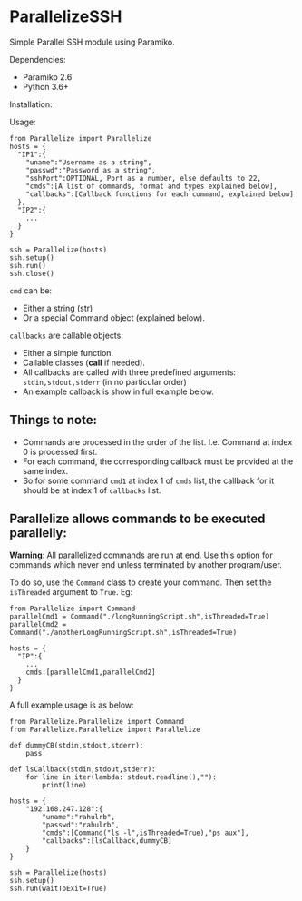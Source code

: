 # ParallelizeSSH
Simple Parallel SSH module using Paramiko.

Dependencies:
- Paramiko 2.6
- Python 3.6+

Installation:
<To be updated soon>

Usage:

    from Parallelize import Parallelize
    hosts = {
      "IP1":{
        "uname":"Username as a string",
        "passwd":"Password as a string",
        "sshPort":OPTIONAL, Port as a number, else defaults to 22,
        "cmds":[A list of commands, format and types explained below],
        "callbacks":[Callback functions for each command, explained below]
      },
      "IP2":{
        ...
      }
    }

    ssh = Parallelize(hosts)
    ssh.setup()
    ssh.run()
    ssh.close()
    
`cmd` can be:
- Either a string (str)
- Or a special Command object (explained below).

`callbacks` are callable objects:
- Either a simple function.
- Callable classes (__call__ if needed).
- All callbacks are called with three predefined arguments: `stdin,stdout,stderr` (in no particular order)
- An example callback is show in full example below.
        
## Things to note:
- Commands are processed in the order of the list. I.e. Command at index 0 is processed first.
- For each command, the corresponding callback must be provided at the same index. 
- So for some command `cmd1` at index 1 of `cmds` list, the callback for it should be at index 1 of `callbacks` list.

## Parallelize allows commands to be executed parallelly:
**Warning**: All parallelized commands are run at end. Use this option for commands which never end unless terminated by another program/user.

To do so, use the `Command` class to create your command. Then set the `isThreaded` argument to `True`. Eg:

    from Parallelize import Command
    parallelCmd1 = Command("./longRunningScript.sh",isThreaded=True)
    parallelCmd2 = Command("./anotherLongRunningScript.sh",isThreaded=True)
    
    hosts = {
      "IP":{
        ...
        cmds:[parallelCmd1,parallelCmd2]
      }
    }

A full example usage is as below:

    from Parallelize.Parallelize import Command
    from Parallelize.Parallelize import Parallelize
    
    def dummyCB(stdin,stdout,stderr):
        pass
        
    def lsCallback(stdin,stdout,stderr):
        for line in iter(lambda: stdout.readline(),""):
            print(line)

    hosts = {
        "192.168.247.128":{
            "uname":"rahulrb",
            "passwd":"rahulrb",
            "cmds":[Command("ls -l",isThreaded=True),"ps aux"],
            "callbacks":[lsCallback,dummyCB]
        }
    }

    ssh = Parallelize(hosts)
    ssh.setup()
    ssh.run(waitToExit=True)
